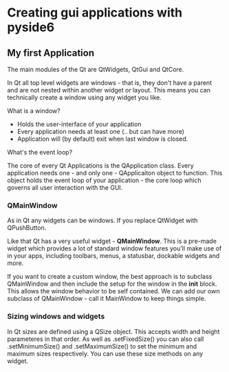 # Creating gui applications with pyside6

## My first Application

The main modules of the Qt are QtWidgets, QtGui and QtCore.

In Qt all top level widgets are windows - that is, they don't have a parent and are not nested within another widget or layout. This means you can technically create a window using any widget you like.

What is a window?
- Holds the user-interface of your application 
- Every application needs at least one (.. but can have more)
- Application will (by default) exit when last window is closed.

What's the event loop?

The core of every Qt Applications is the QApplication class. Every application needs one - and only one - QApplicaiton object to function. This object holds the event loop of your application - the core loop which governs all user interaction with the GUI.


### QMainWindow

As in Qt any widgets can be windows. If you replace QtWidget with QPushButton.

Like that Qt has a very useful widget - **QMainWindow**. This is a pre-made widget which provides a lot of standard window features you'll make use of in your apps, including toolbars, menus, a statusbar, dockable widgets and more.

If you want to create a custom window, the best approach is to subclass QMainWindow and then include the setup for the window in the __init__ block. This allows the window behavior to be self contained. We can add our own subclass of QMainWindow - call it MainWindow to keep things simple.


### Sizing windows and widgets

In Qt sizes are defined using a QSize object. This accepts width and height parameteres in that order. 
As well as .setFixedSize() you can also call .setMinimumSize() and .setMaximumSize() to set the minimum and maximum sizes respectively. You can use these size methods on any widget.
















